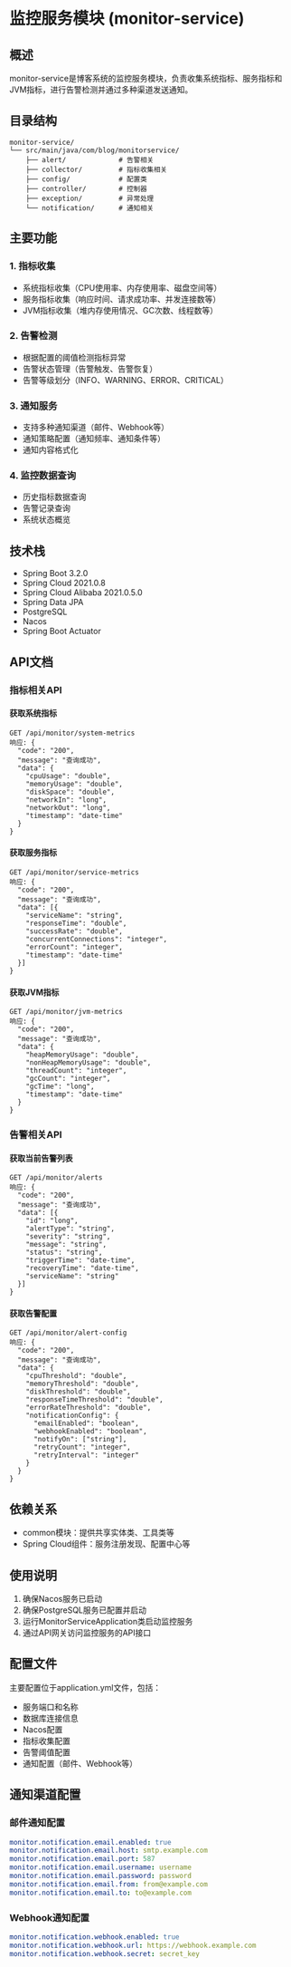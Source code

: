 # 监控服务模块 (monitor-service)

## 概述
monitor-service是博客系统的监控服务模块，负责收集系统指标、服务指标和JVM指标，进行告警检测并通过多种渠道发送通知。

## 目录结构
```
monitor-service/
└── src/main/java/com/blog/monitorservice/
    ├── alert/             # 告警相关
    ├── collector/         # 指标收集相关
    ├── config/            # 配置类
    ├── controller/        # 控制器
    ├── exception/         # 异常处理
    └── notification/      # 通知相关
```

## 主要功能

### 1. 指标收集
- 系统指标收集（CPU使用率、内存使用率、磁盘空间等）
- 服务指标收集（响应时间、请求成功率、并发连接数等）
- JVM指标收集（堆内存使用情况、GC次数、线程数等）

### 2. 告警检测
- 根据配置的阈值检测指标异常
- 告警状态管理（告警触发、告警恢复）
- 告警等级划分（INFO、WARNING、ERROR、CRITICAL）

### 3. 通知服务
- 支持多种通知渠道（邮件、Webhook等）
- 通知策略配置（通知频率、通知条件等）
- 通知内容格式化

### 4. 监控数据查询
- 历史指标数据查询
- 告警记录查询
- 系统状态概览

## 技术栈
- Spring Boot 3.2.0
- Spring Cloud 2021.0.8
- Spring Cloud Alibaba 2021.0.5.0
- Spring Data JPA
- PostgreSQL
- Nacos
- Spring Boot Actuator

## API文档

### 指标相关API

#### 获取系统指标
```
GET /api/monitor/system-metrics
响应: {
  "code": "200",
  "message": "查询成功",
  "data": {
    "cpuUsage": "double",
    "memoryUsage": "double",
    "diskSpace": "double",
    "networkIn": "long",
    "networkOut": "long",
    "timestamp": "date-time"
  }
}
```

#### 获取服务指标
```
GET /api/monitor/service-metrics
响应: {
  "code": "200",
  "message": "查询成功",
  "data": [{
    "serviceName": "string",
    "responseTime": "double",
    "successRate": "double",
    "concurrentConnections": "integer",
    "errorCount": "integer",
    "timestamp": "date-time"
  }]
}
```

#### 获取JVM指标
```
GET /api/monitor/jvm-metrics
响应: {
  "code": "200",
  "message": "查询成功",
  "data": {
    "heapMemoryUsage": "double",
    "nonHeapMemoryUsage": "double",
    "threadCount": "integer",
    "gcCount": "integer",
    "gcTime": "long",
    "timestamp": "date-time"
  }
}
```

### 告警相关API

#### 获取当前告警列表
```
GET /api/monitor/alerts
响应: {
  "code": "200",
  "message": "查询成功",
  "data": [{
    "id": "long",
    "alertType": "string",
    "severity": "string",
    "message": "string",
    "status": "string",
    "triggerTime": "date-time",
    "recoveryTime": "date-time",
    "serviceName": "string"
  }]
}
```

#### 获取告警配置
```
GET /api/monitor/alert-config
响应: {
  "code": "200",
  "message": "查询成功",
  "data": {
    "cpuThreshold": "double",
    "memoryThreshold": "double",
    "diskThreshold": "double",
    "responseTimeThreshold": "double",
    "errorRateThreshold": "double",
    "notificationConfig": {
      "emailEnabled": "boolean",
      "webhookEnabled": "boolean",
      "notifyOn": ["string"],
      "retryCount": "integer",
      "retryInterval": "integer"
    }
  }
}
```

## 依赖关系
- common模块：提供共享实体类、工具类等
- Spring Cloud组件：服务注册发现、配置中心等

## 使用说明
1. 确保Nacos服务已启动
2. 确保PostgreSQL服务已配置并启动
3. 运行MonitorServiceApplication类启动监控服务
4. 通过API网关访问监控服务的API接口

## 配置文件
主要配置位于application.yml文件，包括：
- 服务端口和名称
- 数据库连接信息
- Nacos配置
- 指标收集配置
- 告警阈值配置
- 通知配置（邮件、Webhook等）

## 通知渠道配置

### 邮件通知配置
```yaml
monitor.notification.email.enabled: true
monitor.notification.email.host: smtp.example.com
monitor.notification.email.port: 587
monitor.notification.email.username: username
monitor.notification.email.password: password
monitor.notification.email.from: from@example.com
monitor.notification.email.to: to@example.com
```

### Webhook通知配置
```yaml
monitor.notification.webhook.enabled: true
monitor.notification.webhook.url: https://webhook.example.com
monitor.notification.webhook.secret: secret_key
```